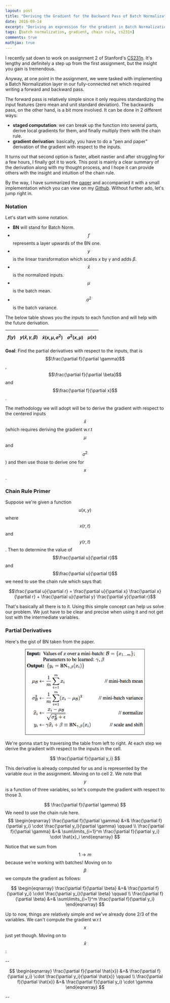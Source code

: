 ```yaml
---
layout: post
title: "Deriving the Gradient for the Backward Pass of Batch Normalization"
date: 2016-09-14
excerpt: "Deriving an expression for the gradient in Batch Normalization."
tags: [batch normalization, gradient, chain rule, cs231n]
comments: true
mathjax: true
---
```


I recently sat down to work on assignment 2 of Stanford's [CS231n](http://cs231n.github.io/assignments2016/assignment2/). It's lengthy and definitely a step up from the first assignment, but the insight you gain is tremendous. 

Anyway, at one point in the assignment, we were tasked with implementing a Batch Normalization layer in our fully-connected net which required writing a forward and backward pass.

The forward pass is relatively simple since it only requires standardizing the input features (zero mean and unit standard deviation). The backwards pass, on the other hand, is a bit more involved. It can be done in 2 different ways:

- **staged computation**: we can break up the function into several parts, derive local gradients for them, and finally multiply them with the chain rule.
- **gradient derivation**: basically, you have to do a "pen and paper" derivation of the gradient with respect to the inputs.

It turns out that second option is faster, albeit nastier and after struggling for a few hours, I finally got it to work. This post is mainly a clear summary of the derivation along with my thought process, and I hope it can provide others with the insight and intuition of the chain rule.

By the way, I have summarized the [paper](https://arxiv.org/abs/1502.03167) and accompanied it with a small implementation which you can view on my [Github](https://github.com/kevinzakka/research-paper-notes). Without further ado, let's jump right in.

### Notation

Let's start with some notation.

- **BN** will stand for Batch Norm.
- $$f$$ represents a layer upwards of the BN one.
- $$y$$ is the linear transformation which scales $x$ by $\gamma$ and adds $\beta$.
- $$\hat{x}$$ is the normalized inputs.
- $$\mu$$ is the batch mean.
- $$\sigma^2$$ is the batch variance.

The below table shows you the inputs to each function and will help with the future derivation.   

<center>

| $$f(y)$$  | $$y(\hat{x}, \gamma, \beta)$$  | $$\hat{x}(x, \mu, \sigma^2)$$  |  $$\sigma^2(x, \mu)$$ | $$\mu(x)$$  |
|---|---|---|---|---|

</center>

**Goal**: Find the partial derivatives with respect to the inputs, that is $$\frac{\partial f}{\partial \gamma}$$, $$\frac{\partial f}{\partial \beta}$$ and $$\frac{\partial f}{\partial x}$$.

The methodology we will adopt will be to derive the gradient with respect to the centered inputs $$\hat{x}$$ (which requires deriving the gradient w.r.t $$\mu$$ and $$\sigma^2$$) and then use those to derive one for $$x$$.

### Chain Rule Primer

Suppose we're given a function $$u(x, y)$$ where $$x(r, t)$$ and $$y(r, t)$$. Then to determine the value of $$\frac{\partial u}{\partial r}$$ and $$\frac{\partial u}{\partial t}$$ we need to use the chain rule which says that:

$$\frac{\partial u}{\partial r} = \frac{\partial u}{\partial x} \frac{\partial x}{\partial r} + \frac{\partial u}{\partial y} \frac{\partial y}{\partial r}$$

That's basically all there is to it. Using this simple concept can help us solve our problem. We just have to be clear and precise when using it and not get lost with the intermediate variables.

### Partial Derivatives

Here's the gist of BN taken from the paper.

<p align="center">
 <img src="/assets/alg1.png" width="380">
</p>

We're gonna start by traversing the table from left to right. At each step we derive the gradient with respect to the inputs in the cell.

$$ \frac{\partial f}{\partial y_i} $$

This derivative is already computed for us and is represented by the variable `dout` in the assignment. Moving on to cell 2. We note that $$y$$ is a function of three variables, so let's compute the gradient with respect to those 3.

$$ \frac{\partial f}{\partial \gamma} $$
We need to use the chain rule here. 
$$
\begin{eqnarray}
\frac{\partial f}{\partial \gamma} &=& \frac{\partial f}{\partial y_i} \cdot \frac{\partial y_i}{\partial \gamma} \qquad \\
\frac{\partial f}{\partial \gamma} &=& \sum\limits_{i=1}^m \frac{\partial f}{\partial y_i} \cdot \hat{x}_i
\end{eqnarray}
$$

Notice that we sum from $$1 \rightarrow m$$ because we're working with batches! Moving on to $$\beta$$ we compute the gradient as follows:

$$
\begin{eqnarray}
\frac{\partial f}{\partial \beta} &=& \frac{\partial f}{\partial y_i} \cdot \frac{\partial y_i}{\partial \beta} \qquad \\
\frac{\partial f}{\partial \beta} &=& \sum\limits_{i=1}^m \frac{\partial f}{\partial y_i}
\end{eqnarray}
$$

Up to now, things are relatively simple and we've already done 2/3 of the variables. We can't compute the gradient w.r.t $$x$$ just yet though. Moving on to $$\hat{x}$$:

--
 
$$
\begin{eqnarray}
\frac{\partial f}{\partial \hat{x}} &=& \frac{\partial f}{\partial y_i} \cdot \frac{\partial y_i}{\partial \hat{x}} \qquad \\
\frac{\partial f}{\partial \hat{x}} &=& \frac{\partial f}{\partial y_i} \cdot \gamma
\end{eqnarray}
$$

--
